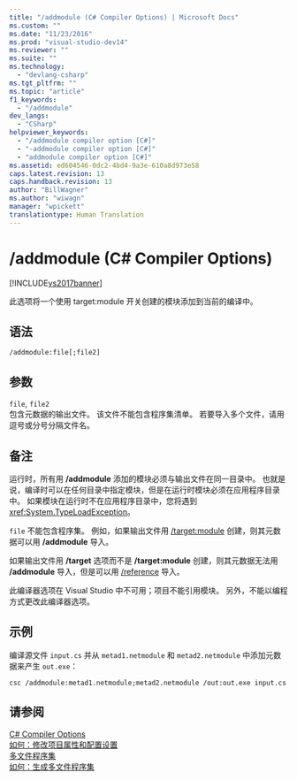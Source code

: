 ```yaml
---
title: "/addmodule (C# Compiler Options) | Microsoft Docs"
ms.custom: ""
ms.date: "11/23/2016"
ms.prod: "visual-studio-dev14"
ms.reviewer: ""
ms.suite: ""
ms.technology: 
  - "devlang-csharp"
ms.tgt_pltfrm: ""
ms.topic: "article"
f1_keywords: 
  - "/addmodule"
dev_langs: 
  - "CSharp"
helpviewer_keywords: 
  - "/addmodule compiler option [C#]"
  - "-addmodule compiler option [C#]"
  - "addmodule compiler option [C#]"
ms.assetid: ed604546-0dc2-4bd4-9a3e-610a8d973e58
caps.latest.revision: 13
caps.handback.revision: 13
author: "BillWagner"
ms.author: "wiwagn"
manager: "wpickett"
translationtype: Human Translation
---
```

# /addmodule (C# Compiler Options)
[!INCLUDE[vs2017banner](../../../csharp/includes/vs2017banner.md)]

此选项将一个使用 target:module 开关创建的模块添加到当前的编译中。  
  
## 语法  
  
```  
/addmodule:file[;file2]  
```  
  
## 参数  
 `file`, `file2`  
 包含元数据的输出文件。  该文件不能包含程序集清单。  若要导入多个文件，请用逗号或分号分隔文件名。  
  
## 备注  
 运行时，所有用 **\/addmodule** 添加的模块必须与输出文件在同一目录中。  也就是说，编译时可以在任何目录中指定模块，但是在运行时模块必须在应用程序目录中。  如果模块在运行时不在应用程序目录中，您将遇到 <xref:System.TypeLoadException>。  
  
 `file` 不能包含程序集。  例如，如果输出文件用 [\/target:module](../../../csharp/language-reference/compiler-options/target-module-compiler-option.md) 创建，则其元数据可以用 **\/addmodule** 导入。  
  
 如果输出文件用 **\/target** 选项而不是 **\/target:module** 创建，则其元数据无法用 **\/addmodule** 导入，但是可以用 [\/reference](../../../csharp/language-reference/compiler-options/reference-compiler-option.md) 导入。  
  
 此编译器选项在 Visual Studio 中不可用；项目不能引用模块。  另外，不能以编程方式更改此编译器选项。  
  
## 示例  
 编译源文件 `input.cs` 并从 `metad1.netmodule` 和 `metad2.netmodule` 中添加元数据来产生 `out.exe`：  
  
```  
csc /addmodule:metad1.netmodule;metad2.netmodule /out:out.exe input.cs  
```  
  
## 请参阅  
 [C\# Compiler Options](../../../csharp/language-reference/compiler-options/index.md)   
 [如何：修改项目属性和配置设置](http://msdn.microsoft.com/zh-cn/e7184bc5-2f2b-4b4f-aa9a-3ecfcbc48b67)   
 [多文件程序集](../Topic/Multifile%20Assemblies.md)   
 [如何：生成多文件程序集](../Topic/How%20to:%20Build%20a%20Multifile%20Assembly.md)